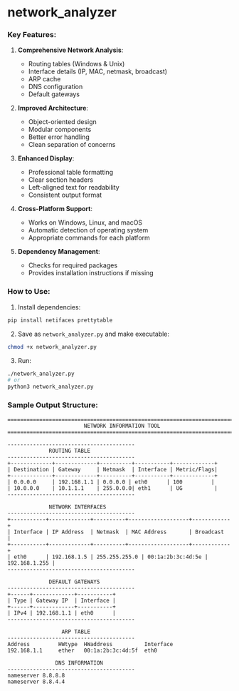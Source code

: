 # network_analyzer


### Key Features:

1. **Comprehensive Network Analysis**:
   - Routing tables (Windows & Unix)
   - Interface details (IP, MAC, netmask, broadcast)
   - ARP cache
   - DNS configuration
   - Default gateways

2. **Improved Architecture**:
   - Object-oriented design
   - Modular components
   - Better error handling
   - Clean separation of concerns

3. **Enhanced Display**:
   - Professional table formatting
   - Clear section headers
   - Left-aligned text for readability
   - Consistent output format

4. **Cross-Platform Support**:
   - Works on Windows, Linux, and macOS
   - Automatic detection of operating system
   - Appropriate commands for each platform

5. **Dependency Management**:
   - Checks for required packages
   - Provides installation instructions if missing

### How to Use:

1. Install dependencies:
```bash
pip install netifaces prettytable
```

2. Save as `network_analyzer.py` and make executable:
```bash
chmod +x network_analyzer.py
```

3. Run:
```bash
./network_analyzer.py
# or
python3 network_analyzer.py
```

### Sample Output Structure:
```
================================================================================
                        NETWORK INFORMATION TOOL                        
================================================================================

----------------------------------------
             ROUTING TABLE              
----------------------------------------
+-------------+-------------+----------+-----------+-------------+
| Destination | Gateway     | Netmask  | Interface | Metric/Flags|
+-------------+-------------+----------+-----------+-------------+
| 0.0.0.0     | 192.168.1.1 | 0.0.0.0 | eth0      | 100         |
| 10.0.0.0    | 10.1.1.1    | 255.0.0.0| eth1      | UG          |
----------------------------------------

             NETWORK INTERFACES              
----------------------------------------
+-----------+-------------+----------+-------------------+------------+
| Interface | IP Address  | Netmask  | MAC Address       | Broadcast  |
+-----------+-------------+----------+-------------------+------------+
| eth0      | 192.168.1.5 | 255.255.255.0 | 00:1a:2b:3c:4d:5e | 192.168.1.255 |
----------------------------------------

             DEFAULT GATEWAYS              
----------------------------------------
+------+-------------+-----------+
| Type | Gateway IP  | Interface |
+------+-------------+-----------+
| IPv4 | 192.168.1.1 | eth0      |
----------------------------------------

                 ARP TABLE                  
----------------------------------------
Address         HWtype  HWaddress          Interface
192.168.1.1     ether   00:1a:2b:3c:4d:5f  eth0

               DNS INFORMATION              
----------------------------------------
nameserver 8.8.8.8
nameserver 8.8.4.4
